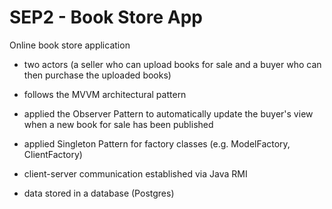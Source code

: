 # SEP2 - Book Store App
Online book store application 
- two actors (a seller who can upload books for sale and a buyer who can then purchase the uploaded books)

- follows the MVVM architectural pattern 
- applied the Observer Pattern to automatically update the buyer's view when a new book for sale has been published
- applied Singleton Pattern for factory classes (e.g. ModelFactory, ClientFactory)
- client-server communication established via Java RMI 
- data stored in a database (Postgres)

